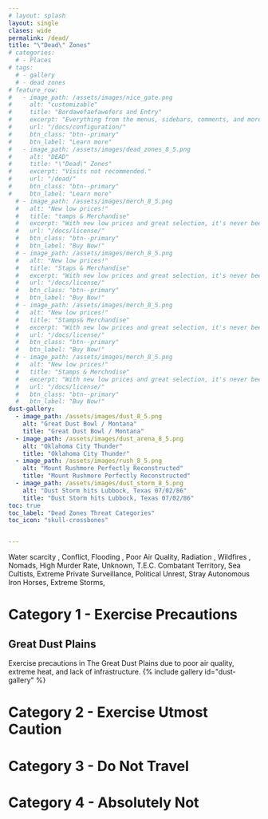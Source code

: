 ```yaml
---
# layout: splash
layout: single
clases: wide
permalink: /dead/
title: "\"Dead\" Zones"
# categories:
  # - Places
# tags:
  # - gallery
  # - dead zones
# feature_row:
#   - image_path: /assets/images/nice_gate.png
#     alt: "customizable"
#     title: "Bordawefaefawefers and Entry"
#     excerpt: "Everything from the menus, sidebars, comments, and more can be configured or set with YAML Front Matter."
#     url: "/docs/configuration/"
#     btn_class: "btn--primary"
#     btn_label: "Learn more"
#   - image_path: /assets/images/dead_zones_8_5.png
#     alt: "DEAD"
#     title: "\"Dead\" Zones"
#     excerpt: "Visits not recommended."
#     url: "/dead/"
#     btn_class: "btn--primary"
#     btn_label: "Learn more"
  # - image_path: /assets/images/merch_8_5.png
  #   alt: "New low prices!"
  #   title: "tamps & Merchandise"
  #   excerpt: "With new low prices and great selection, it's never been a better time to buy merch! Shipping times may be delayed by up to six months depending on interstate embargos."
  #   url: "/docs/license/"
  #   btn_class: "btn--primary"
  #   btn_label: "Buy Now!"
  # - image_path: /assets/images/merch_8_5.png
  #   alt: "New low prices!"
  #   title: "Staps & Merchandise"
  #   excerpt: "With new low prices and great selection, it's never been a better time to buy merch! Shipping times may be delayed by up to six months depending on interstate embargos."
  #   url: "/docs/license/"
  #   btn_class: "btn--primary"
  #   btn_label: "Buy Now!"
  # - image_path: /assets/images/merch_8_5.png
  #   alt: "New low prices!"
  #   title: "Stamps& Merchandise"
  #   excerpt: "With new low prices and great selection, it's never been a better time to buy merch! Shipping times may be delayed by up to six months depending on interstate embargos."
  #   url: "/docs/license/"
  #   btn_class: "btn--primary"
  #   btn_label: "Buy Now!"
  # - image_path: /assets/images/merch_8_5.png
  #   alt: "New low prices!"
  #   title: "Stamps & Merchndise"
  #   excerpt: "With new low prices and great selection, it's never been a better time to buy merch! Shipping times may be delayed by up to six months depending on interstate embargos."
  #   url: "/docs/license/"
  #   btn_class: "btn--primary"
  #   btn_label: "Buy Now!"
dust-gallery:
  - image_path: /assets/images/dust_8_5.png
    alt: "Great Dust Bowl / Montana"
    title: "Great Dust Bowl / Montana"
  - image_path: /assets/images/dust_arena_8_5.png
    alt: "Oklahoma City Thunder"
    title: "Oklahoma City Thunder"
  - image_path: /assets/images/rush_8_5.png
    alt: "Mount Rushmore Perfectly Reconstructed"
    title: "Mount Rushmore Perfectly Reconstructed"
  - image_path: /assets/images/dust_storm_8_5.png
    alt: "Dust Storm hits Lubbock, Texas 07/02/86"
    title: "Dust Storm hits Lubbock, Texas 07/02/86"
toc: true
toc_label: "Dead Zones Threat Categories"
toc_icon: "skull-crossbones"  


---
```


<!-- ## Key -->
<i class="fas fa-tint-slash"></i> Water scarcity , 
<i class="fas fa-bomb"></i> Conflict, 
<i class="fas fa-water"></i> Flooding , 
<i class="fas fa-smog"></i> Poor Air Quality, 
<i class="fas fa-radiation-alt"></i> Radiation , 
<i class="fas fa-fire"></i> Wildfires , 
<i class="fas fa-campground"></i> Nomads, 
<i class="fas fa-skull-crossbones"></i> High Murder Rate, 
<i class="fas fa-low-vision"></i> Unknown, 
<i class="fas fa-hat-cowboy"></i> T.E.C. Combatant Territory, 
<i class="fas fa-pray"></i> Sea Cultists, 
<i class="fas fa-eye"></i> Extreme Private Surveillance, 
<i class="fas fa-dumpster-fire"></i> Political Unrest, 
<i class="fas fa-horse"></i> Stray Autonomous Iron Horses, 
<i class="fas fa-cloud-showers-heavy"></i> Extreme Storms, 
# Category 1 - Exercise Precautions
## Great Dust Plains <i class="fas fa-tint-slash"></i> <i class="fas fa-smog"></i> <i class="fas fa-temperature-high"></i> <i class="fas fa-phone-slash"></i>
Exercise precautions in The Great Dust Plains due to poor air quality, extreme heat, and lack of infrastructure.
{% include gallery id="dust-gallery" %}
# Category 2 - Exercise Utmost Caution
# Category 3 - Do Not Travel
# Category 4 - Absolutely Not